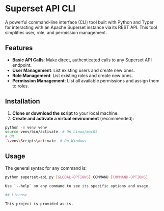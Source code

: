 # Superset API CLI

A powerful command-line interface (CLI) tool built with Python and Typer for interacting with an Apache Superset instance via its REST API. This tool simplifies user, role, and permission management.

## Features

- **Basic API Calls**: Make direct, authenticated calls to any Superset API endpoint.
- **User Management**: List existing users and create new ones.
- **Role Management**: List existing roles and create new ones.
- **Permission Management**: List all available permissions and assign them to roles.

## Installation

1.  **Clone or download the script** to your local machine.
2.  **Create and activate a virtual environment** (recommended):
```bash
python -m venv venv
source venv/bin/activate  # On Linux/macOS
# OR
.\venv\Scripts\activate  # On Windows
```

## Usage

The general syntax for any command is:
```bash
python superset-api.py [GLOBAL-OPTIONS] COMMAND [COMMAND-OPTIONS]

Use `--help` on any command to see its specific options and usage.

## License

This project is provided as-is.

